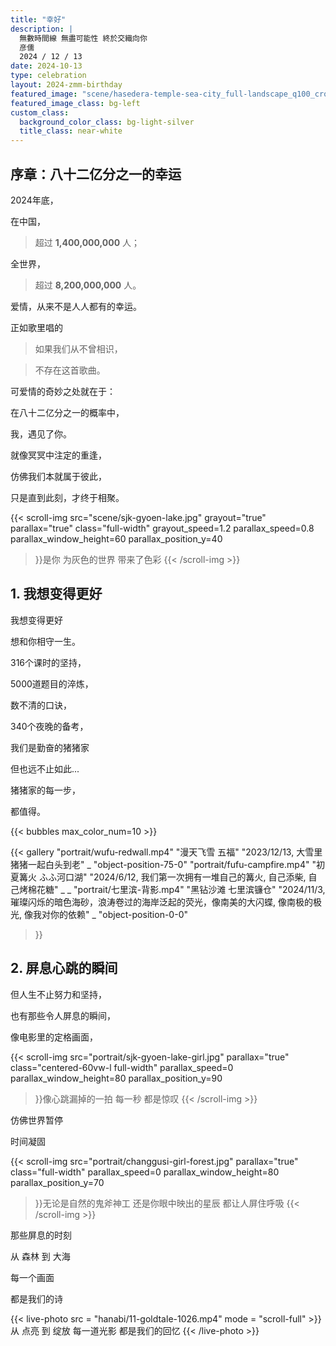 ```yaml
---
title: "幸好"
description: |
  無數時間線 無盡可能性 終於交織向你
  彦儒
  2024 / 12 / 13
date: 2024-10-13
type: celebration
layout: 2024-zmm-birthday
featured_image: "scene/hasedera-temple-sea-city_full-landscape_q100_cropped.webp"
featured_image_class: bg-left
custom_class:
  background_color_class: bg-light-silver
  title_class: near-white
---
```




<section>

# 序章：八十二亿分之一的幸运

2024年底，

在中国，

> 超过 **1,400,000,000** 人；

全世界，

> 超过 **8,200,000,000** 人。


爱情，从来不是人人都有的幸运。

正如歌里唱的

> 如果我们从不曾相识，

> 不存在这首歌曲。

可爱情的奇妙之处就在于：

在八十二亿分之一的概率中，

我，遇见了你。

就像冥冥中注定的重逢，

仿佛我们本就属于彼此，

只是直到此刻，才终于相聚。

</section>

{{< scroll-img src="scene/sjk-gyoen-lake.jpg"
  grayout="true"
  parallax="true"
  class="full-width"
  grayout_speed=1.2
  parallax_speed=0.8
  parallax_window_height=60
  parallax_position_y=40
>}}是你
为灰色的世界
带来了色彩
{{< /scroll-img >}}

<section>

# 1. 我想变得更好

我想变得更好

想和你相守一生。

316个课时的坚持，

5000道题目的淬炼，

数不清的口诀，

340个夜晚的备考，

我们是勤奋的猪猪家

但也远不止如此...

猪猪家的每一步，

都值得。

</section>

{{< bubbles max_color_num=10 >}}

{{< gallery
  "portrait/wufu-redwall.mp4" "漫天飞雪 五福" "2023/12/13, 大雪里猪猪一起白头到老" _ "object-position-75-0"
  "portrait/fufu-campfire.mp4" "初夏篝火 ふふ河口湖" "2024/6/12, 我们第一次拥有一堆自己的篝火, 自己添柴, 自己烤棉花糖" _ _
  "portrait/七里滨-背影.mp4" "黑钻沙滩 七里滨镰仓" "2024/11/3, 璀璨闪烁的暗色海砂，浪涛卷过的海岸泛起的荧光，像南美的大闪蝶, 像南极的极光, 像我对你的依赖" _ "object-position-0-0"
>}}

<!--
-->


<section>

# 2. 屏息心跳的瞬间

但人生不止努力和坚持，

也有那些令人屏息的瞬间，

像电影里的定格画面，

</section>

{{< scroll-img src="portrait/sjk-gyoen-lake-girl.jpg"
  parallax="true"
  class="centered-60vw-l full-width"
  parallax_speed=0
  parallax_window_height=80
  parallax_position_y=90
>}}像心跳漏掉的一拍
每一秒
都是惊叹
{{< /scroll-img >}}

<section>

仿佛世界暂停

时间凝固

</section>

{{< scroll-img src="portrait/changgusi-girl-forest.jpg"
  parallax="true"
  class="full-width"
  parallax_speed=0
  parallax_window_height=80
  parallax_position_y=70
>}}无论是自然的鬼斧神工
还是你眼中映出的星辰
都让人屏住呼吸
{{< /scroll-img >}}

<section>


那些屏息的时刻

从 森林 到 大海

每一个画面

都是我们的诗

</section>

{{< live-photo src = "hanabi/11-goldtale-1026.mp4" mode = "scroll-full" >}}
从 点亮 到 绽放
每一道光影
都是我们的回忆
{{< /live-photo >}}



<!--
-->


